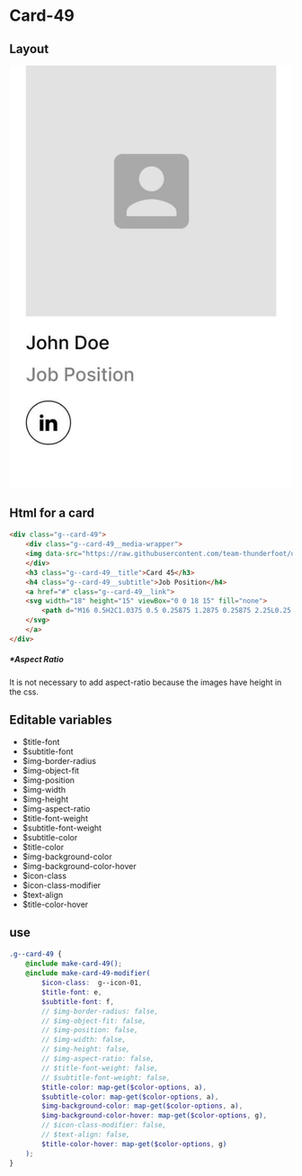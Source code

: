 # Card-49

## Layout

![alt text][card-49]

[card-49]: /src/img/global-components/card/card-49.jpg

## Html for a card

```html
<div class="g--card-49">
    <div class="g--card-49__media-wrapper">
    <img data-src="https://raw.githubusercontent.com/team-thunderfoot/ui/main/src/img/global-components/logo-placeholder.png" src="/src/img/global-components/placeholder.jpg" alt="alt text" class="g--card-49__media-wrapper__media g--lazy-01">
    </div>
    <h3 class="g--card-49__title">Card 45</h3>
    <h4 class="g--card-49__subtitle">Job Position</h4>
    <a href="#" class="g--card-49__link">
    <svg width="18" height="15" viewBox="0 0 18 15" fill="none">
        <path d="M16 0.5H2C1.0375 0.5 0.25875 1.2875 0.25875 2.25L0.25 12.75C0.25 13.7125 1.0375 14.5 2 14.5H16C16.9625 14.5 17.75 13.7125 17.75 12.75V2.25C17.75 1.2875 16.9625 0.5 16 0.5ZM15.65 4.21875L9.46375 8.08625C9.18375 8.26125 8.81625 8.26125 8.53625 8.08625L2.35 4.21875C2.26226 4.1695 2.18543 4.10295 2.12415 4.02315C2.06288 3.94334 2.01843 3.85193 1.9935 3.75445C1.96858 3.65697 1.96369 3.55544 1.97914 3.45602C1.99458 3.35659 2.03004 3.26134 2.08337 3.17601C2.1367 3.09069 2.20678 3.01707 2.28939 2.95962C2.37199 2.90217 2.46539 2.86207 2.56393 2.84176C2.66248 2.82145 2.76412 2.82135 2.86271 2.84145C2.9613 2.86156 3.05478 2.90147 3.1375 2.95875L9 6.625L14.8625 2.95875C14.9452 2.90147 15.0387 2.86156 15.1373 2.84145C15.2359 2.82135 15.3375 2.82145 15.4361 2.84176C15.5346 2.86207 15.628 2.90217 15.7106 2.95962C15.7932 3.01707 15.8633 3.09069 15.9166 3.17601C15.97 3.26134 16.0054 3.35659 16.0209 3.45602C16.0363 3.55544 16.0314 3.65697 16.0065 3.75445C15.9816 3.85193 15.9371 3.94334 15.8758 4.02315C15.8146 4.10295 15.7377 4.1695 15.65 4.21875Z" fill="black"/>
    </svg>
    </a>
</div>
```

##### \*Aspect Ratio

It is not necessary to add aspect-ratio because the images have height in the css.

## Editable variables

- $title-font
- $subtitle-font
- $img-border-radius
- $img-object-fit
- $img-position
- $img-width
- $img-height
- $img-aspect-ratio
- $title-font-weight
- $subtitle-font-weight
- $subtitle-color
- $title-color
- $img-background-color
- $img-background-color-hover
- $icon-class
- $icon-class-modifier
- $text-align
- $title-color-hover

## use

```scss
.g--card-49 {
    @include make-card-49();
    @include make-card-49-modifier(
        $icon-class:  g--icon-01,
        $title-font: e,
        $subtitle-font: f,
        // $img-border-radius: false,
        // $img-object-fit: false,
        // $img-position: false,
        // $img-width: false,
        // $img-height: false,
        // $img-aspect-ratio: false,
        // $title-font-weight: false,
        // $subtitle-font-weight: false,
        $title-color: map-get($color-options, a),
        $subtitle-color: map-get($color-options, a),
        $img-background-color: map-get($color-options, a),
        $img-background-color-hover: map-get($color-options, g),
        // $icon-class-modifier: false,
        // $text-align: false,
        $title-color-hover: map-get($color-options, g)
    );
}
```
